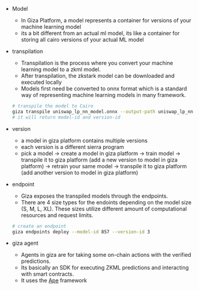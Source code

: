 - Model
    - In Giza Platform, a model represents a container for versions of your machine learning model
    - its a bit different from an actual ml model, its like a container for storing all cairo versions of your actual ML model
- transpilation
    - Transpilation is the process where you convert your machine learning model to a zkml model.
    - After transpilation, the zkstark model can be downloaded and executed locally
    - Models first need be converted to onnx format which is a standard way of representing machine learning models in many framework.
    
    ```bash
    # transpile the model to Cairo
    giza transpile uniswap_lp_nn_model.onnx --output-path uniswap_lp_nn
    # it will return model-id and version-id 
    ```
    
- version
    - a model in giza platform contains multiple versions
    - each version is a different sierra program
    - pick a model → create a model in giza platform → train model → transpile it to giza platform (add a new version to model in giza platform) → retrain your same model → transpile it to giza platform (add another version to model in giza platform)
- endpoint
    - Giza exposes the transpiled models through the endpoints.
    - There are 4 size types for the endoints depending on the model size (S, M, L, XL). These sizes utilize different amount of computational resources and request limits.
    
    ```bash
    # create an endpoint
    giza endpoints deploy --model-id 857 --version-id 3
    ```
    
- giza agent
    - Agents in giza are for taking some on-chain actions with the verified predictions.
    - Its basically an SDK for executing ZKML predictions and interacting with smart contracts.
    - It uses the [Ape](https://github.com/ApeWorX/ape) framework